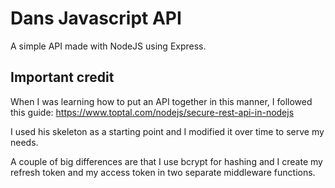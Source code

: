 # Dans Javascript API

A simple API made with NodeJS using Express.

## Important credit

When I was learning how to put an API together in this manner, I followed this guide: https://www.toptal.com/nodejs/secure-rest-api-in-nodejs

I used his skeleton as a starting point and I modified it over time to serve my needs.

A couple of big differences are that I use bcrypt for hashing and I create my refresh token and my access token in two separate middleware functions.
